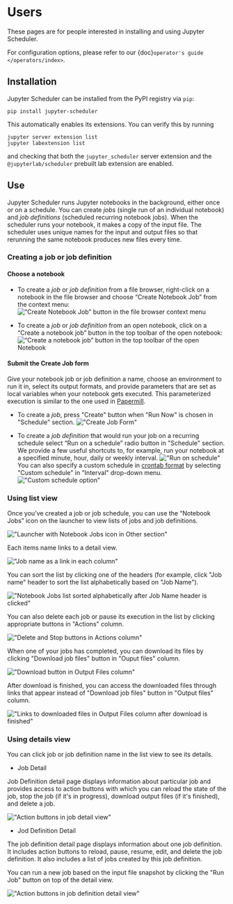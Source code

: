 # Users

These pages are for people interested in installing and using Jupyter Scheduler.

For configuration options, please refer to our {doc}`operator's guide </operators/index>`.

## Installation

Jupyter Scheduler can be installed from the PyPI registry via `pip`:

```
pip install jupyter-scheduler
```

This automatically enables its extensions. You can verify this by running

```
jupyter server extension list
jupyter labextension list
```

and checking that both the `jupyter_scheduler` server extension and the
`@jupyterlab/scheduler` prebuilt lab extension are enabled.

## Use

Jupyter Scheduler runs Jupyter notebooks in the background, either once or on a schedule. You can create *jobs* (single run of an individual notebook) and *job definitions* (scheduled recurring notebook jobs). When the scheduler runs your notebook, it makes a copy of the input file. The scheduler uses unique names for the input and output files so that rerunning the same notebook produces new files every time.

### Creating a job or job definition

#### Choose a notebook
   - To create a *job* or *job definition* from a file browser, right-click on a notebook in the file browser and choose “Create Notebook Job” from the context menu:
![“Create Notebook Job” button in the file browser context menu](./images/create_job_from_filebrowser.png)

   - To create a *job* or *job definition* from an open notebook, click on a “Create a notebook job” button in the top toolbar of the open notebook:
![“Create a notebook job” button in the top toolbar of the open Notebook](./images/create_job_from_notebook.png)

#### Submit the Create Job form

Give your notebook job or job definition a name, choose an environment to run it in, select its output formats, and provide parameters that are set as local variables when your notebook gets executed. This parameterized execution is similar to the one used in [Papermill](https://papermill.readthedocs.io/en/latest/).

   - To create a *job*, press "Create" button when "Run Now" is chosen in "Schedule" section.
   !["Create Job Form"](./images/create_job_form.png)

   - To create a *job definition* that would run your job on a recurring schedule select “Run on a schedule” radio button in "Schedule" section. We provide a few useful shortcuts to, for example, run your notebook at a specified minute, hour, daily or weekly interval.
   !["Run on schedule"](./images/run_on_schedule.png)
   You can also specify a custom schedule in [crontab format](https://www.man7.org/linux/man-pages/man5/crontab.5.html) by selecting "Custom schedule" in "Interval" drop-down menu.
   !["Custom schedule option"](./images/custom_schedule.png)

### Using list view

Once you’ve created a job or job schedule, you can use the “Notebook Jobs” icon on the launcher to view lists of jobs and job definitions.

!["Launcher with Notebook Jobs icon in Other section"](./images/launcher.png)

Each items name links to a detail view.

!["Job name as a link in each column"](./images/item_name.png)

You can sort the list by clicking one of the headers (for example, click "Job name" header to sort the list alphabetically based on "Job Name").

!["Notebook Jobs list sorted alphabetically after Job Name header is clicked"](./images/headers.png)

You can also delete each job or pause its execution in the list by clicking appropriate buttons in "Actions" column.

!["Delete and Stop buttons in Actions column"](./images/actions_list.png)

When one of your jobs has completed, you can download its files by clicking "Download job files" button in "Ouput files" column.

!["Download button in Output Files column"](./images/download_button.png)

After download is finished, you can access the downloaded files through links that appear instead of "Download job files" button in "Output files" column.

!["Links to downloaded files in Output Files column after download is finished"](./images/downloaded_files.png)

### Using details view

You can click job or job definition name in the list view to see its details.

- Job Detail

Job Definition detail page displays information about particular job and provides access to action buttons with which you can reload the state of the job, stop the job (if it's in progress), download output files (if it's finished), and delete a job.

!["Action buttons in job detail view"](./images/actions_job_details.png)

- Jod Definition Detail

The job definition detail page displays information about one job definition. It includes action buttons to reload, pause, resume, edit, and delete the job definition. It also includes a list of jobs created by this job definition.

You can run a new job based on the input file snapshot by clicking the "Run Job" button on top of the detail view.

!["Action buttons in job definition detail view"](./images/actions_definition_details.png)
